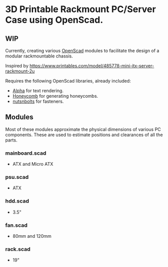 # 3D Printable Rackmount PC/Server Case using OpenScad.
## WIP
Currently, creating various [OpenScad](https://openscad.org/) modules to facilitate the design of a modular rackmountable chassis.

Inspired by https://www.printables.com/model/485778-mini-itx-server-rackmount-2u

Requires the following OpenScad libraries, already included:
- [Alpha](https://github.com/thestumbler/alpha) for text rendering.
- [Honeycomb](https://www.printables.com/model/263718-honeycomb-library-openscad) for generating honeycombs.
- [nutsnbolts](https://github.com/JohK/nutsnbolts) for fasteners.

## Modules
Most of these modules approximate the physical dimensions of various PC components. These are used to estimate positions and clearances of all the parts.
### mainboard.scad
- ATX and Micro ATX
### psu.scad
- ATX
### hdd.scad
- 3.5"
### fan.scad
- 80mm and 120mm
### rack.scad
- 19"
